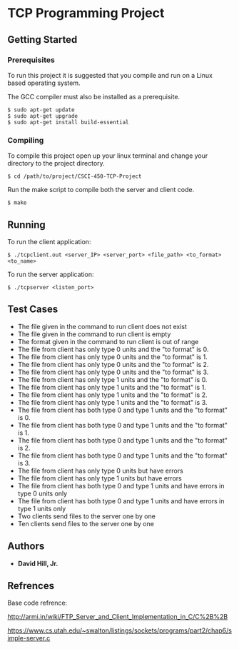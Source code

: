 # TCP Programming Project



## Getting Started



### Prerequisites

To run this project it is suggested that you compile and run on a Linux based operating system.


The GCC compiler must also be installed as a prerequisite.

```
$ sudo apt-get update
$ sudo apt-get upgrade
$ sudo apt-get install build-essential
```

### Compiling

To compile this project open up your linux terminal and change your directory to the project directory.

```
$ cd /path/to/project/CSCI-450-TCP-Project
```

Run the make script to compile both the server and client code.

```
$ make
```

## Running

To run the client application:

```
$ ./tcpclient.out <server_IP> <server_port> <file_path> <to_format> <to_name>
```

To run the server application:

```
$ ./tcpserver <listen_port>
```

## Test Cases

* The file given in the command to run client does not exist
* The file given in the command to run client is empty
* The format given in the command to run client is out of range
* The file from client has only type 0 units and the "to format" is 0.
* The file from client has only type 0 units and the "to format" is 1.
* The file from client has only type 0 units and the "to format" is 2.
* The file from client has only type 0 units and the "to format" is 3.
* The file from client has only type 1 units and the "to format" is 0.
* The file from client has only type 1 units and the "to format" is 1.
* The file from client has only type 1 units and the "to format" is 2.
* The file from client has only type 1 units and the "to format" is 3.
* The file from client has both type 0 and type 1 units and the "to format" is 0.
* The file from client has both type 0 and type 1 units and the "to format" is 1.
* The file from client has both type 0 and type 1 units and the "to format" is 2.
* The file from client has both type 0 and type 1 units and the "to format" is 3.
* The file from client has only type 0 units but have errors
* The file from client has only type 1 units but have errors
* The file from client has both type 0 and type 1 units and have errors in type 0 units
only
* The file from client has both type 0 and type 1 units and have errors in type 1 units
only
* Two clients send files to the server one by one
* Ten clients send files to the server one by one



## Authors

* **David Hill, Jr.** 

## Refrences

Base code refrence:

http://armi.in/wiki/FTP_Server_and_Client_Implementation_in_C/C%2B%2B

https://www.cs.utah.edu/~swalton/listings/sockets/programs/part2/chap6/simple-server.c


